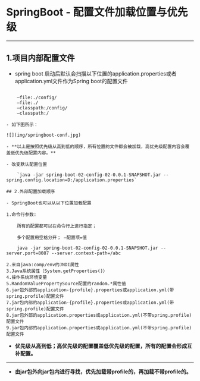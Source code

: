 # SpringBoot - 配置文件加载位置与优先级
---
## 1.项目内部配置文件

- spring boot 启动后默认会扫描以下位置的application.properties或者application.yml文件作为Spring boot的配置文件

```

	–file:./config/  
	–file:./  
	–classpath:/config/  
	–classpath:/  

- 如下图所示：

![](img/springboot-conf.jpg)

- **以上是按照优先级从高到低的顺序，所有位置的文件都会被加载，高优先级配置内容会覆盖低优先级配置内容。**

- 改变默认配置位置

	`java -jar spring-boot-02-config-02-0.0.1-SNAPSHOT.jar --spring.config.location=D:/application.properties`

## 2.外部配置加载顺序

- SpringBoot也可以从以下位置加载配置

```

	1.命令行参数:  
		
		所有的配置都可以在命令行上进行指定；

		多个配置用空格分开； –配置项=值
	
		java -jar spring-boot-02-config-02-0.0.1-SNAPSHOT.jar --server.port=8087 --server.context-path=/abc
	
	2.来自java:comp/env的JNDI属性 
	3.Java系统属性（System.getProperties()） 
	4.操作系统环境变量 
	5.RandomValuePropertySource配置的random.*属性值
	6.jar包外部的application-{profile}.properties或application.yml(带spring.profile)配置文件 
	7.jar包内部的application-{profile}.properties或application.yml(带spring.profile)配置文件 
	8.jar包外部的application.properties或application.yml(不带spring.profile)配置文件 
	9.jar包内部的application.properties或application.yml(不带spring.profile)配置文件

- **优先级从高到低；高优先级的配置覆盖低优先级的配置，所有的配置会形成互补配置。**

---

- **由jar包外向jar包内进行寻找，优先加载带profile的，再加载不带profile的。**